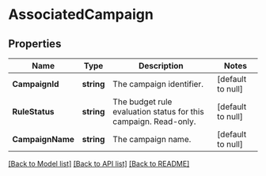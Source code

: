 # AssociatedCampaign

## Properties
Name | Type | Description | Notes
------------ | ------------- | ------------- | -------------
**CampaignId** | **string** | The campaign identifier. | [default to null]
**RuleStatus** | **string** | The budget rule evaluation status for this campaign. Read-only. | [default to null]
**CampaignName** | **string** | The campaign name. | [default to null]

[[Back to Model list]](../README.md#documentation-for-models) [[Back to API list]](../README.md#documentation-for-api-endpoints) [[Back to README]](../README.md)

